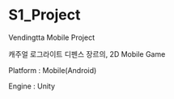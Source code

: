 # S1_Project
Vendingtta Mobile Project

캐주얼 로그라이트 디펜스 장르의, 2D Mobile Game

Platform : Mobile(Android)

Engine : Unity
